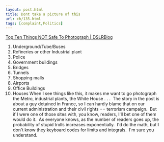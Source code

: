 ```yaml
---
layout: post.html
title: Dont take a picture of this
url: ch/135.html
tags: [complaint,Politics]
---
```

[Top Ten Things NOT Safe To Photograph | DSLRBlog](http://dslrblog.com/blog/chris-garrett/top-ten-things-not-safe-to-photograph)

  1. Underground/Tube/Buses
  2. Refineries or other Industrial plant
  3. Police
  4. Government buildings
  5. Bridges
  6. Tunnels
  7. Shopping malls
  8. Airports
  9. Office Buildings
  10. Houses
When I see things like this, it makes me want to go photograph the Metro, industrial plants, the White House . . .  The story in the post is about a guy detained in France, so I can hardly blame that on our current administration and their civil rights == terrorism campaign.  But if I were one of those sites with, you know, readers, I'll bet one of them would do it.  As everyone knows, as the number of readers goes up, the probability of stupid trolls increases exponentially.  I'd do the math, but I don't know they keyboard codes for limits and integrals.  I'm sure you understand.
